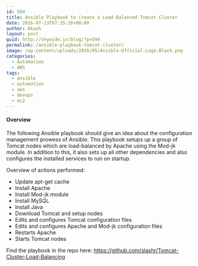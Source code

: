 ```yaml
---
id: 594
title: Ansible Playbook to Create a Load-Balanced Tomcat Cluster
date: 2016-07-13T07:35:26+00:00
author: Akash
layout: post
guid: http://skywide.in/blog/?p=594
permalink: /ansible-playbook-tomcat-cluster/
image: /wp-content/uploads/2016/05/Ansible-Official-Logo-Black.png
categories:
  - Automation
  - AWS
tags:
  - ansible
  - automation
  - aws
  - devops
  - ec2
---
```

#### Overview

The following Ansible playbook should give an idea about the configuration management prowess of Ansible. This playbook setups up a group of Tomcat nodes which are load-balanced by Apache using the Mod-jk module. In addition to this, it also sets up all other dependencies and also configures the installed services to run on startup.
<!--more-->
Overview of actions performed:

  * Update apt-get cache
  * Install Apache
  * Install Mod-jk module
  * Install MySQL
  * Install Java
  * Download Tomcat and setup nodes
  * Edits and configures Tomcat configuration files
  * Edits and configures Apache and Mod-jk configuration files
  * Restarts Apache
  * Starts Tomcat nodes

Find the playbook in the repo here: https://github.com/slashr/Tomcat-Cluster-Load-Balancing
